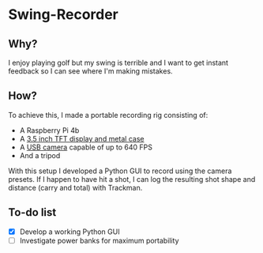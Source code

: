 # Swing-Recorder

## Why?
I enjoy playing golf but my swing is terrible and I want to get instant feedback so I can see where I'm making mistakes.

## How?
To achieve this, I made a portable recording rig consisting of:
* A Raspberry Pi 4b
* A [3.5 inch TFT display and metal case](https://thepihut.com/products/raspberry-pi-4-metal-case-with-3-5-tft-touchscreen-480x320)
* A [USB camera](https://www.webcamerausb.com/elp-global-shutter-monochrome-hd-webcam-640fps-120p-420fps-240p-210fps-480p-120fps-800p-high-speed-camera-usb20-manual-focus-with-optical-zoom-lens-p-512.html) capable of up to 640 FPS
* And a tripod

With this setup I developed a Python GUI to record using the camera presets. If I happen to have hit a shot, I can log the resulting shot shape and distance (carry and total) with Trackman.

## To-do list
- [X] Develop a working Python GUI
- [ ] Investigate power banks for maximum portability
